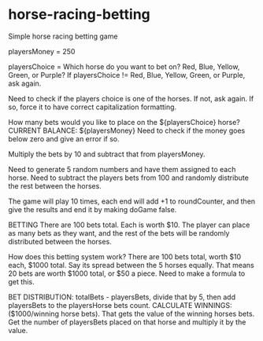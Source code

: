 # horse-racing-betting
Simple horse racing betting game

playersMoney = 250

playersChoice = Which horse do you want to bet on? Red, Blue, Yellow, Green, or Purple?
If playersChoice != Red, Blue, Yellow, Green, or Purple, ask again.

Need to check if the players choice is one of the horses. If not, ask again. If so, force it to have correct capitalization formatting.

How many bets would you like to place on the ${playersChoice} horse? CURRENT BALANCE: ${playersMoney}
Need to check if the money goes below zero and give an error if so.

Multiply the bets by 10 and subtract that from playersMoney.

Need to generate 5 random numbers and have them assigned to each horse.
Need to subtract the players bets from 100 and randomly distribute the rest between the horses.





The game will play 10 times, each end will add +1 to roundCounter, and then give the results and end it by making doGame false.

BETTING
There are 100 bets total. Each is worth $10. The player can place as many bets as they want, and the rest of the bets will be randomly distributed between the horses.

How does this betting system work? There are 100 bets total, worth $10 each, $1000 total. Say its spread between the 5 horses equally. That means 20 bets are worth $1000 total, or $50 a piece. Need to make a formula to get this. 

BET DISTRIBUTION: totalBets - playersBets, divide that by 5, then add playersBets to the playersHorse bets count. 
CALCULATE WINNINGS: ($1000/winning horse bets). That gets the value of the winning horses bets. Get the number of playersBets placed on that horse and multiply it by the value. 